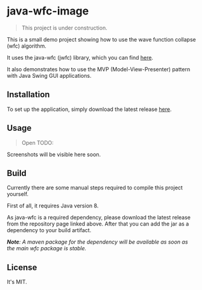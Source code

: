 # java-wfc-image

> This project is under construction.

This is a small demo project showing how to use the wave function collapse (wfc) algorithm.

It uses the java-wfc (jwfc) library, which you can find [here](https://github.com/GameplayJDK/java-wfc).

It also demonstrates how to use the MVP (Model-View-Presenter) pattern with Java Swing GUI applications.

## Installation

To set up the application, simply download the latest release [here](https://github.com/GameplayJDK/java-wfc-image/releases).

## Usage

> Open TODO:

Screenshots will be visible here soon.

## Build

Currently there are some manual steps required to compile this project yourself.

First of all, it requires Java version 8.

As java-wfc is a required dependency, please download the latest release from the repository page linked above. After
that you can add the jar as a dependency to your build artifact.

_**Note**: A maven package for the dependency will be available as soon as the main wfc package is stable._

## License

It's MIT.
